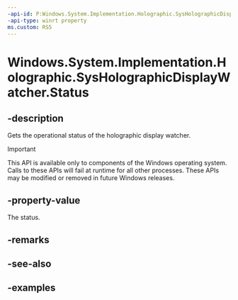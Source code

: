 ```yaml
---
-api-id: P:Windows.System.Implementation.Holographic.SysHolographicDisplayWatcher.Status
-api-type: winrt property
ms.custom: RS5
---
```


<!-- Property syntax.
public SysHolographicDisplayWatcherStatus Status { get; }
-->

# Windows.System.Implementation.Holographic.SysHolographicDisplayWatcher.Status

## -description
Gets the operational status of the holographic display watcher.

> [!IMPORTANT]
> This API is available only to components of the Windows operating system.  Calls to these APIs will fail at runtime for all other processes.  These APIs may be modified or removed in future Windows releases.

## -property-value
The status.

## -remarks

## -see-also

## -examples

